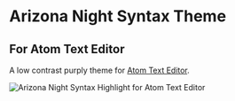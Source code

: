 # Arizona Night Syntax Theme
## For Atom Text Editor

A low contrast purply theme for [Atom Text Editor](https://atom.io/).

![Arizona Night Syntax Highlight for Atom Text Editor](https://github.com/dwoodiwiss/arizona-night-syntax/blob/master/reference/swatch.png "Arizona Night for Atom")
